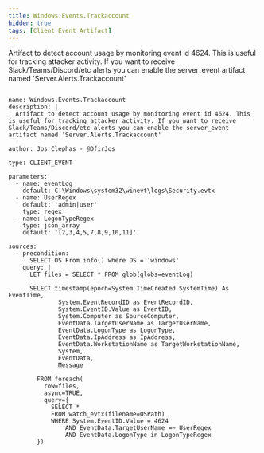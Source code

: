 ```yaml
---
title: Windows.Events.Trackaccount
hidden: true
tags: [Client Event Artifact]
---
```


Artifact to detect account usage by monitoring event id 4624. This is useful for tracking attacker activity. If you want to receive Slack/Teams/Discord/etc alerts you can enable the server_event artifact named 'Server.Alerts.Trackaccount'


<pre><code class="language-yaml">
name: Windows.Events.Trackaccount
description: |
  Artifact to detect account usage by monitoring event id 4624. This is useful for tracking attacker activity. If you want to receive Slack/Teams/Discord/etc alerts you can enable the server_event artifact named 'Server.Alerts.Trackaccount'

author: Jos Clephas - @DfirJos

type: CLIENT_EVENT

parameters:
  - name: eventLog
    default: C:\Windows\system32\winevt\logs\Security.evtx
  - name: UserRegex
    default: 'admin|user'
    type: regex
  - name: LogonTypeRegex
    type: json_array
    default: '[2,3,4,5,7,8,9,10,11]'

sources:
  - precondition:
      SELECT OS From info() where OS = 'windows'
    query: |
      LET files = SELECT * FROM glob(globs=eventLog)

      SELECT timestamp(epoch=System.TimeCreated.SystemTime) As EventTime,
              System.EventRecordID as EventRecordID,
              System.EventID.Value as EventID,
              System.Computer as SourceComputer,
              EventData.TargetUserName as TargetUserName,
              EventData.LogonType as LogonType,
              EventData.IpAddress as IpAddress,
              EventData.WorkstationName as TargetWorkstationName,
              System,
              EventData,
              Message

        FROM foreach(
          row=files,
          async=TRUE,
          query={
            SELECT *
            FROM watch_evtx(filename=OSPath)
            WHERE System.EventID.Value = 4624
                AND EventData.TargetUserName =~ UserRegex
                AND EventData.LogonType in LogonTypeRegex
        })

</code></pre>

